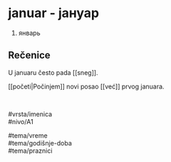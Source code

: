 # januar - јануар

1. январь

## Rečenice

U januaru često pada [[sneg]].

[[početi|Počinjem]] novi posao [[već]] prvog januara.

<br>

#vrsta/imenica  
#nivo/A1  

#tema/vreme  
#tema/godišnje-doba  
#tema/praznici

